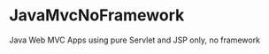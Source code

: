 JavaMvcNoFramework
==================

Java Web MVC Apps using pure Servlet and JSP only, no framework
